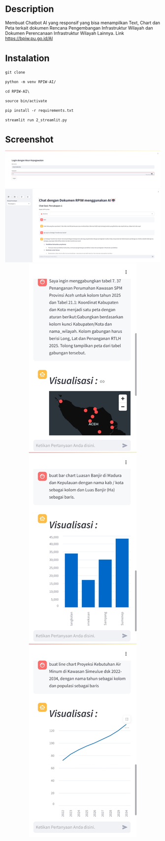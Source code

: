 # Description
Membuat Chatbot AI yang responsif yang bisa menampilkan Text, Chart dan Peta terkait dokumen Rencana Pengembangan Infrastruktur Wilayah dan Dokumen Perencanaan Infrastruktur Wilayah Lainnya. Link https://bpiw.pu.go.id/AI

# Instalation 

`git clone`

`python -m venv RPIW-AI/`

`cd RPIW-AI\`

`source bin/activate`

`pip install -r requirements.txt`

`streamlit run 2_streamlit.py `

# Screenshot

<p align="center">
  <img src="DB/Screenshot 2025-01-19 101701.png" width="950" alt="accessibility text">
  <img src="DB/Screenshot 2025-01-19 101740.png" width="850" alt="accessibility text">
  <img src="DB/ss1.jpeg" width="350" alt="accessibility text">
  <img src="DB/ss2.jpeg" width="350" alt="accessibility text">
  <img src="DB/ss3.jpeg" width="350" alt="accessibility text">
</p>


